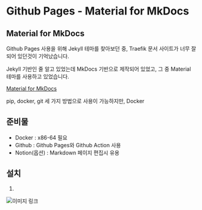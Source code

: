 # Github Pages - Material for MkDocs

## Material for MkDocs

Github Pages 사용을 위해 Jekyll 테마를 찾아보던 중, Traefik 문서 사이트가 너무 잘 되어 있던것이 기억났습니다.

Jekyll 기반인 줄 알고 있었는데 MkDocs 기반으로 제작되어 있었고, 그 중 Material 테마를 사용하고 있었습니다.

[Material for MkDocs](https://squidfunk.github.io/mkdocs-material/)

pip, docker, git 세 가지 방법으로 사용이 가능하지만, Docker

## 준비물

- Docker : x86-64 필요
- Github : Github Pages와 Github Action 사용
- Notion(옵션) : Markdown 페이지 편집시 유용

## 설치

1.

![이미지 링크](https://s3.us-west-2.amazonaws.com/secure.notion-static.com/29b8fdb6-b1bb-415b-b419-f20417b42535/Untitled.png?X-Amz-Algorithm=AWS4-HMAC-SHA256&X-Amz-Credential=AKIAT73L2G45O3KS52Y5%2F20200827%2Fus-west-2%2Fs3%2Faws4_request&X-Amz-Date=20200827T123517Z&X-Amz-Expires=86400&X-Amz-Signature=e114c3532e24be6e057dd4a31205505d3282940a3b7c8b42a01d7bc015387bbf&X-Amz-SignedHeaders=host&response-content-disposition=filename%20%3D%22Untitled.png%22)